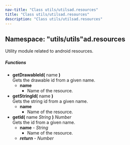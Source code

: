 ```yaml
---
nav-title: "Class utils/utilsad.resources"
title: "Class utils/utilsad.resources"
description: "Class utils/utilsad.resources"
---
```

## Namespace: "utils/utils"ad.resources
Utility module related to android resources.

##### Functions
 - **getDrawableId(** name **)**  
     Gets the drawable id from a given name.
   - **name**  
     - Name of the resource.
 - **getStringId(** name **)**  
     Gets the string id from a given name.
   - **name**  
     - Name of the resource.
 - **getId(** name _String_ **)** _Number_  
     Gets the id from a given name.
   - **name** - _String_  
     - Name of the resource.
   - _**return**_ - _Number_